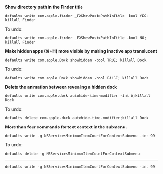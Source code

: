 **Show directory path in the Finder title**

`defaults write com.apple.finder _FXShowPosixPathInTitle -bool YES; killall Finder`

To undo: 

`defaults write com.apple.finder _FXShowPosixPathInTitle -bool NO; killall Finder`


**Make hidden apps (⌘+H) more visible by making inactive app translucent**

`defaults write com.apple.Dock showhidden -bool TRUE; killall Dock`

To undo:

`defaults write com.apple.Dock showhidden -bool FALSE; killall Dock`

**Delete the animation between revealing a hidden dock**

`defaults write com.apple.dock autohide-time-modifier -int 0;killall Dock`

To undo:

`defaults delete com.apple.dock autohide-time-modifier;killall Dock`

**More than four commands for text context in the submenu.** 

`defaults write -g NSServicesMinimumItemCountForContextSubmenu -int 99`

To undo:

`defaults delete -g NSServicesMinimumItemCountForContextSubmenu`


****

`defaults write -g NSServicesMinimumItemCountForContextSubmenu -int 99`


